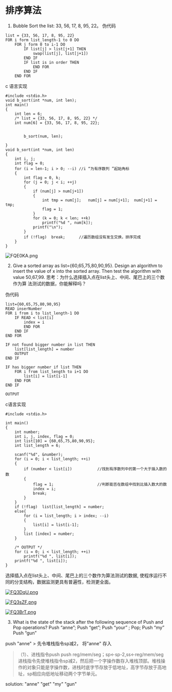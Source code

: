 # 排序算法

1.  Bubble Sort the list: 33, 56, 17, 8, 95, 22。
伪代码
```
list = {33, 56, 17, 8, 95, 22}
FOR i form list_length-1 to 0 DO
    FOR j form 0 to i-1 DO
        IF list[j] > list[j+1] THEN
            swap(list[j], list[j+1])
        END IF
        IF list is in order THEN
            END FOR
        END IF
    END FOR
```

c 语言实现



```
#include <stdio.h>
void b_sort(int *num, int len);
int main()
{
	int len = 6;
	/* list = {33, 56, 17, 8, 95, 22} */
	int num[6] = {33, 56, 17, 8, 95, 22};	
	
			
		b_sort(num, len);
	
}
void b_sort(int *num, int len)
{
	int i, j;
	int flag = 0;
	for (i = len-1; i > 0; --i) //i “为有序数列 ”起始角标 
	{
		int flag = 0, k;
		for (j = 0; j < i; ++j)
		{
			if (num[j] > num[j+1])
			{
				int tmp = num[j];	num[j] = num[j+1];	num[j+1] = tmp;
				flag = 1;
			}
			for (k = 0; k < len; ++k)
				printf("%d ", num[k]);
			printf("\n");
		}
		if (!flag)	break;		//遍历数组没有发生交换，排序完成 
	}
}
```
![FQE0KA.png](https://s1.ax1x.com/2018/12/04/FQE0KA.png)

2. Give a sorted array as list={60,65,75,80,90,95}. Design an algorithm to insert the value of x into the sorted array. Then test the algorithm with value 50,67,99. 思考：为什么选择插入点在list头上、中间、尾巴上的三个数作为算 法测试的数据，你能解释吗？

伪代码
```
list={60,65,75,80,90,95}
READ inserNumber
FOR i from i to list_length-1 DO
	IF READ < list[i]
		index = i
		END FOR
	END IF
END FOR

IF not found bigger number in list THEN
	list[list_length] = number
	OUTPUT
END IF

IF has bigger number if list THEN
	FOR i from list_length to i+1 DO
		list[i] = list[i-1]
	END FOR
END IF

OUTPUT
```

c语言实现

```
#include <stdio.h>

int main()
{
	int number;
	int i, j, index, flag = 0;
	int list[10] = {60,65,75,80,90,95};
	int list_length = 6;
	
	scanf("%d", &number);
	for (i = 0; i < list_length; ++i)
	{
		if (number < list[i])			//找到有序数列中的第一个大于插入数的数 
		{
			flag = 1;					//判断能否在数组中找到比插入数大的数 
			index = i;
			break;
		}
	}
	if (!flag)  list[list_length] = number; 
	else{
		for (i = list_length; i > index; --i)
		{
			list[i] = list[i-1];
		}
		list [index] = number;
	}
	
	/* OUTPUT */
	for (i = 0; i < list_length; ++i)
		printf("%d ", list[i]);
	printf("%d ", list[i]);
}
```

选择插入点在list头上、中间、尾巴上的三个数作为算法测试的数据, 使程序运行不同的分支结构，数据监测更具有普遍性，检测更全面。


[![FQ3DqU.png](https://s1.ax1x.com/2018/12/04/FQ3DqU.png)](https://imgchr.com/i/FQ3DqU)


[![FQ3sZF.png](https://s1.ax1x.com/2018/12/04/FQ3sZF.png)](https://imgchr.com/i/FQ3sZF)


[![FQ3BrT.png](https://s1.ax1x.com/2018/12/04/FQ3BrT.png)](https://imgchr.com/i/FQ3BrT)

3. What is the state of the stack after the following sequence of Push and Pop operations? Push “anne”; Push “get”; Push “your” ; Pop; Push “my” Push “gun” 

push "anne" > 先令堆栈指令sp减2， 将"anne" 存入
>（1）、进栈指令push
push reg/mem/seg；sp<-sp-2,ss<-reg/mem/seg
进栈指令先使堆栈指令sp减2，然后把一个字操作数存入堆栈顶部。堆栈操作的对象只能是字操作数，进栈时底字节存放于低地址，高字节存放于高地址，sp相应向低地址移动两个字节单元。


solution: "anne" "get" "my" "gun"  